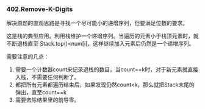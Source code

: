 ### 402.Remove-K-Digits

解决原题的直观思路是寻找一个尽可能小的递增序列，但要满足位数的要求。

这是栈的典型应用。利用栈维护一个递增序列。当遍历的元素小于栈顶元素时，就不断退栈直至 Stack.top()<num[i]，这样继续加入元素后仍然是一个递增序列。

需要注意的几点：
1. 需要一个计数器count来记录退栈的数目。当count==k时，对于新元素就直接入栈，不需要任何判断了。
2. 都把所有元素都遍历结束后，如果发现仍然count<k，那么就把Stack末尾的弹出，直至count==k
3. 需要去除结果里的前导零。
